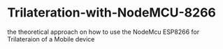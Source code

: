 # Trilateration-with-NodeMCU-8266
the theoretical approach on how to use the NodeMcu ESP8266 for Trilateraion of a Mobile device
